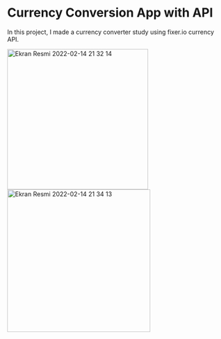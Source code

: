 # Currency Conversion App with API

In this project, I made a currency converter study using fixer.io currency API.

<img width="324" alt="Ekran Resmi 2022-02-14 21 32 14" src="https://user-images.githubusercontent.com/44964158/153924914-dfc77038-921b-4df6-bfb4-8f0f9b5d86e8.png">


<img width="329" alt="Ekran Resmi 2022-02-14 21 34 13" src="https://user-images.githubusercontent.com/44964158/153925187-c46d283c-fafe-4c50-abb7-1264fef49553.png">
